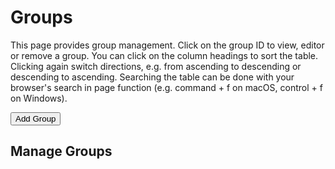 
Groups
=======

This page provides group management. Click on the group ID to view, editor or remove a group. You can click on the column headings to sort the table. Clicking again switch directions, e.g. from ascending to descending or descending to ascending. Searching the table can be done with your browser's search in page function (e.g. command + f on macOS, control + f on Windows).


<div><button id="add-group">Add Group</button></div><p>

Manage Groups
-------------

<div><group-table id="group-table"></group-table></div>

<script type="module" src="./widgets/config.js"></script>

<script type="module" src="./widgets/groups.js"></script>

<script type="module">
"use strict";

import { Cfg } from "./widgets/config.js";

let group_table = document.getElementById('group-table'),
    add_group = document.getElementById('add-group');

add_group.addEventListener('click', function () {
    window.location.href = 'group.html';
})

function updateRow(key) {
    let oReq = new XMLHttpRequest(),
        group_id = encodeURIComponent(key),
        api_path = `${Cfg.prefix_path}/api/group/${group_id}`;
    oReq.addEventListener('load', function () {
        let src = this.responseText,
            obj = JSON.parse(src),
            cl_group_id = obj.cl_group_id;
        group_table.set_group(cl_group_id, obj);
    });
    oReq.open('GET', api_path);
    oReq.send();
}

function updateGroupsTable() {
    /* Iterate through the fetched data, generate a group-display element
       and link to form for editing group data */
    let src = this.responseText,
            keys = JSON.parse(src);
    keys.sort();
    let i = 0;
    for (const key of keys) {
        updateRow(key);
    }
}

function refreshGroups() {
    let oReq = new XMLHttpRequest();
    oReq.addEventListener('load', updateGroupsTable);
    oReq.open('GET', `${Cfg.prefix_path}/api/group`);
    oReq.send();
}

refreshGroups();
</script>
